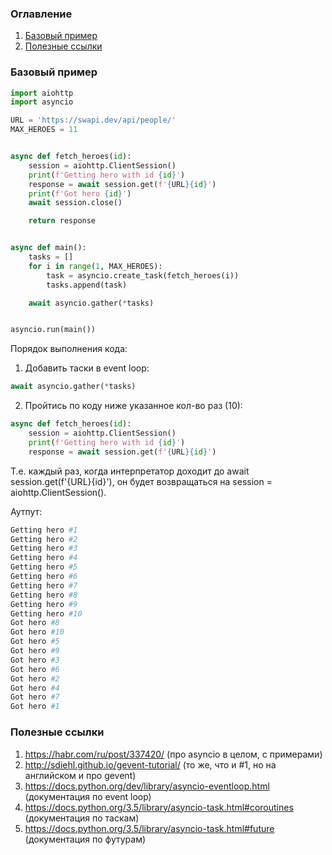 ### Оглавление
1. [Базовый пример](#example)
2. [Полезные ссылки](#links)

### Базовый пример <a name="example"></a>
```python
import aiohttp
import asyncio

URL = 'https://swapi.dev/api/people/'
MAX_HEROES = 11


async def fetch_heroes(id):
    session = aiohttp.ClientSession()
    print(f'Getting hero with id {id}')
    response = await session.get(f'{URL}{id}')
    print(f'Got hero {id}')
    await session.close()

    return response


async def main():
    tasks = []
    for i in range(1, MAX_HEROES):
        task = asyncio.create_task(fetch_heroes(i))
        tasks.append(task)

    await asyncio.gather(*tasks)


asyncio.run(main())
```
Порядок выполнения кода:
1. Добавить таски в event loop:
```python
await asyncio.gather(*tasks)
```
2. Пройтись по коду ниже указанное кол-во раз (10):
```python
async def fetch_heroes(id):
    session = aiohttp.ClientSession()
    print(f'Getting hero with id {id}')
    response = await session.get(f'{URL}{id}')
```
Т.е. каждый раз, когда интерпретатор доходит до await session.get(f'{URL}{id}'), он будет возвращаться на session = aiohttp.ClientSession().

Аутпут:
```python
Getting hero #1
Getting hero #2
Getting hero #3
Getting hero #4
Getting hero #5
Getting hero #6
Getting hero #7
Getting hero #8
Getting hero #9
Getting hero #10
Got hero #8
Got hero #10
Got hero #5
Got hero #9
Got hero #3
Got hero #6
Got hero #2
Got hero #4
Got hero #7
Got hero #1
```

### Полезные ссылки <a name="links"></a>
1. https://habr.com/ru/post/337420/ (про asyncio в целом, с примерами)
2. http://sdiehl.github.io/gevent-tutorial/ (то же, что и #1, но на английском и про gevent)
3. https://docs.python.org/dev/library/asyncio-eventloop.html (документация по event loop)
4. https://docs.python.org/3.5/library/asyncio-task.html#coroutines (документация по таскам)
5. https://docs.python.org/3.5/library/asyncio-task.html#future (документация по футурам)
